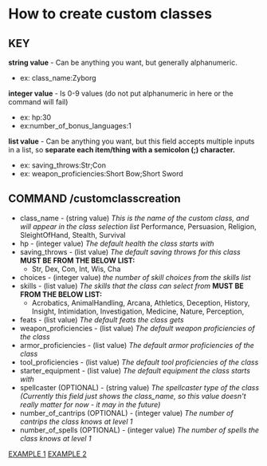 # How to create custom classes
## KEY

**string value** - Can be anything you want, but generally alphanumeric.
- ex: class_name:Zyborg

**integer value** - Is 0-9 values (do not put alphanumeric in here or the command will fail)
- ex: hp:30
- ex:number_of_bonus_languages:1

**list value** - Can be anything you want, but this field accepts multiple inputs in a list, so **separate each item/thing with a semicolon (;) character.**
- ex: saving_throws:Str;Con
- ex: weapon_proficiencies:Short Bow;Short Sword

## COMMAND /customclasscreation
- class_name - (string value) *This is the name of the custom class, and will appear in the class selection list* 
Performance, Persuasion, Religion, SleightOfHand, Stealth, Survival
- hp - (integer value) *The default health the class starts with*
- saving_throws - (list value) *The default saving throws for this class*  **MUST BE FROM THE BELOW LIST:**
  - Str, Dex, Con, Int, Wis, Cha
- choices - (integer value) *the number of skill choices from the skills list*
- skills - (list value) *The skills that the class can select from* **MUST BE FROM THE BELOW LIST:**
  - Acrobatics, AnimalHandling, Arcana, Athletics, Deception, History, Insight, Intimidation, Investigation, Medicine, Nature, Perception, 
- feats - (list value) *The default feats the class gets*
- weapon_proficiencies - (list value) *The default weapon proficiencies of the class*
- armor_proficiencies - (list value) *The default armor proficiencies of the class*
- tool_proficiencies - (list value) *The default tool proficiencies of the class*
- starter_equipment - (list value) *The default equipment the class starts with*
- spellcaster (OPTIONAL) - (string value) *The spellcaster type of the class (Currently this field just shows the class_name, so this value doesn't really matter for now - it may in the future)*
- number_of_cantrips (OPTIONAL) - (integer value) *The number of cantrips the class knows at level 1*
- number_of_spells (OPTIONAL) - (integer value) *The number of spells the class knows at level 1*

[EXAMPLE 1](https://i.imgur.com/D3ZX4wN.png)
[EXAMPLE 2](https://i.imgur.com/Xk4s31J.png)
